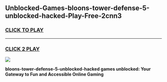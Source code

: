 
## Unblocked-Games-bloons-tower-defense-5-unblocked-hacked-Play-Free-2cnn3
<h3>
<a href="https://premium76.site?title=bloons-tower-defense-5-unblocked-hacked&ref=23A">CLICK TO PLAY</a></h3>
<hr>

<h3>
<a href="https://premium76.site?title=bloons-tower-defense-5-unblocked-hacked&ref=23A">CLICK 2 PLAY</a>
  
</h3>

<a href="https://premium76.site?title=bloons-tower-defense-5-unblocked-hacked&ref=23A"><img src="https://clearcache.store/games.png"></a>


**bloons-tower-defense-5-unblocked-hacked games unblocked: Your Gateway to Fun and Accessible Online Gaming**
